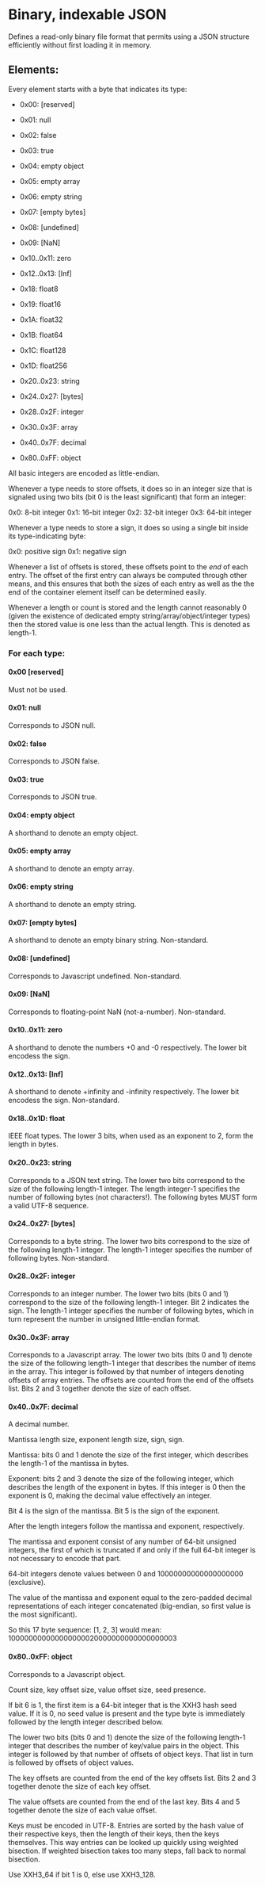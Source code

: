 # Binary, indexable JSON

Defines a read-only binary file format that permits using a JSON
structure efficiently without first loading it in memory.

## Elements:

Every element starts with a byte that indicates its type:

- 0x00: [reserved]

- 0x01: null
- 0x02: false
- 0x03: true
- 0x04: empty object
- 0x05: empty array
- 0x06: empty string
- 0x07: [empty bytes]
- 0x08: [undefined]
- 0x09: [NaN]
- 0x10..0x11: zero
- 0x12..0x13: [Inf]

- 0x18: float8
- 0x19: float16
- 0x1A: float32
- 0x1B: float64
- 0x1C: float128
- 0x1D: float256

- 0x20..0x23: string
- 0x24..0x27: [bytes]
- 0x28..0x2F: integer

- 0x30..0x3F: array

- 0x40..0x7F: decimal

- 0x80..0xFF: object

All basic integers are encoded as little-endian.

Whenever a type needs to store offsets, it does so in an integer size that is
signaled using two bits (bit 0 is the least significant) that form an integer:

0x0: 8-bit integer
0x1: 16-bit integer
0x2: 32-bit integer
0x3: 64-bit integer

Whenever a type needs to store a sign, it does so using a single bit
inside its type-indicating byte:

0x0: positive sign
0x1: negative sign

Whenever a list of offsets is stored, these offsets point to the *end*
of each entry. The offset of the first entry can always be computed
through other means, and this ensures that both the sizes of each entry
as well as the the end of the container element itself can be determined
easily.

Whenever a length or count is stored and the length cannot reasonably 0 (given
the existence of dedicated empty string/array/object/integer types) then the
stored value is one less than the actual length. This is denoted as length-1.


### For each type:

#### 0x00 [reserved]

Must not be used.

#### 0x01: null

Corresponds to JSON null.

#### 0x02: false

Corresponds to JSON false.

#### 0x03: true

Corresponds to JSON true.

#### 0x04: empty object

A shorthand to denote an empty object.

#### 0x05: empty array

A shorthand to denote an empty array.

#### 0x06: empty string

A shorthand to denote an empty string.

#### 0x07: [empty bytes]

A shorthand to denote an empty binary string. Non-standard.

#### 0x08: [undefined]

Corresponds to Javascript undefined. Non-standard.

#### 0x09: [NaN]

Corresponds to floating-point NaN (not-a-number). Non-standard.

#### 0x10..0x11: zero

A shorthand to denote the numbers +0 and -0 respectively.
The lower bit encodess the sign.

#### 0x12..0x13: [Inf]

A shorthand to denote +infinity and -infinity respectively.
The lower bit encodess the sign. Non-standard.

#### 0x18..0x1D: float

IEEE float types. The lower 3 bits, when used as an exponent to 2,
form the length in bytes.

#### 0x20..0x23: string

Corresponds to a JSON text string. The lower two bits correspond to the size
of the following length-1 integer. The length integer-1 specifies the number
of following bytes (not characters!). The following bytes MUST form a valid
UTF-8 sequence.

#### 0x24..0x27: [bytes]

Corresponds to a byte string. The lower two bits correspond to the size of the
following length-1 integer. The length-1 integer specifies the number of
following bytes. Non-standard.

#### 0x28..0x2F: integer

Corresponds to an integer number. The lower two bits (bits 0 and 1) correspond
to the size of the following length-1 integer. Bit 2 indicates the sign. The
length-1 integer specifies the number of following bytes, which in turn
represent the number in unsigned little-endian format.

#### 0x30..0x3F: array

Corresponds to a Javascript array. The lower two bits (bits 0 and 1) denote
the size of the following length-1 integer that describes the number of items
in the array. This integer is followed by that number of integers denoting
offsets of array entries. The offsets are counted from the end of the offsets
list. Bits 2 and 3 together denote the size of each offset.

#### 0x40..0x7F: decimal

A decimal number.

Mantissa length size, exponent length size, sign, sign.

Mantissa: bits 0 and 1 denote the size of the first integer, which
describes the length-1 of the mantissa in bytes.

Exponent: bits 2 and 3 denote the size of the following integer, which
describes the length of the exponent in bytes. If this integer is 0 then the
exponent is 0, making the decimal value effectively an integer.

Bit 4 is the sign of the mantissa. Bit 5 is the sign of the exponent.

After the length integers follow the mantissa and exponent,
respectively.

The mantissa and exponent consist of any number of 64-bit unsigned
integers, the first of which is truncated if and only if the full 64-bit
integer is not necessary to encode that part.

64-bit integers denote values between 0 and 10000000000000000000
(exclusive).

The value of the mantissa and exponent equal to the zero-padded decimal
representations of each integer concatenated (big-endian, so first value
is the most significant).

So this 17 byte sequence: [1, 2, 3] would mean:
100000000000000000020000000000000000003

#### 0x80..0xFF: object

Corresponds to a Javascript object.

Count size, key offset size, value offset size, seed presence.

If bit 6 is 1, the first item is a 64-bit integer that is the XXH3 hash seed
value. If it is 0, no seed value is present and the type byte is immediately
followed by the length integer described below.

The lower two bits (bits 0 and 1) denote the size of the following length-1
integer that describes the number of key/value pairs in the object. This
integer is followed by that number of offsets of object keys. That list in
turn is followed by offsets of object values.

The key offsets are counted from the end of the key offsets list. Bits 2
and 3 together denote the size of each key offset.

The value offsets are counted from the end of the last key. Bits 4 and 5
together denote the size of each value offset.

Keys must be encoded in UTF-8. Entries are sorted by the hash value of their
respective keys, then the length of their keys, then the keys themselves. This
way entries can be looked up quickly using weighted bisection. If weighted
bisection takes too many steps, fall back to normal bisection.

Use XXH3_64 if bit 1 is 0, else use XXH3_128.
